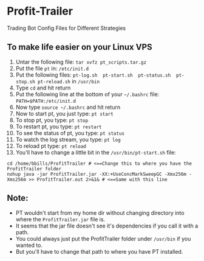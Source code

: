 # Profit-Trailer
Trading Bot Config Files for Different Strategies

## To make life easier on your Linux VPS

1. Untar the following file: `tar xvfz pt_scripts.tar.gz`
2. Put the file `pt` in: `/etc/init.d`
3. Put the following files: `pt-log.sh  pt-start.sh  pt-status.sh  pt-stop.sh pt-reload.sh` in `/usr/bin`
4. Type `cd` and hit return
5. Put the following line at the bottom of your `~/.bashrc` file: `PATH=$PATH:/etc/init.d`
6. Now type `source ~/.bashrc` and hit return
7. Now to start pt, you just type: `pt start`
8. To stop pt, you type: `pt stop`
9. To restart pt, you type: `pt restart`
10. To see the status of pt, you type: `pt status`
11. To watch the log stream, you type: `pt log`
12. To reload pt type: `pt reload`
12. You'll have to change a little bit in the `/usr/bin/pt-start.sh` file:
```
cd /home/bbills/ProfitTrailer # <==Change this to where you have the ProfitTrailer folder
nohup java -jar ProfitTrailer.jar -XX:+UseConcMarkSweepGC -Xmx256m -Xms256m >> ProfitTrailer.out 2>&1& # <==Same with this line
```
## Note:	
- PT wouldn't start from my home dir without changing directory into where the `ProfitTrailer.jar` file is.
- It seems that the jar file doesn't see it's dependencies if you call it with a path.
- You could always just put the ProfitTrailer folder under `/usr/bin` if you wanted to.
- But you'll have to change that path to where you have PT installed.
